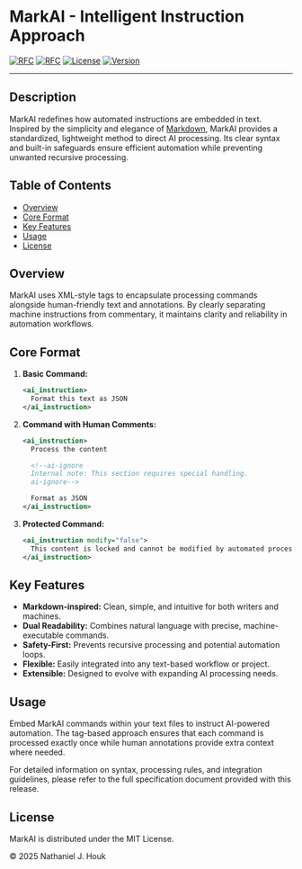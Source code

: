 # MarkAI - Intelligent Instruction Approach

[![RFC](https://img.shields.io/badge/RFC-AI--0001-blue.svg)](https://github.com/natehouk/markai/blob/main/RFC_AI-0001.txt)
[![RFC](https://img.shields.io/badge/RFC-AI--0002-blue.svg)](https://github.com/natehouk/markai/blob/main/RFC_AI-0002.txt)
[![License](https://img.shields.io/badge/license-MIT-green.svg)](https://github.com/natehouk/markai/blob/main/LICENSE)
[![Version](https://img.shields.io/badge/version-1.0-blue.svg)](https://github.com/natehouk/markai/releases)  

---

## Description

MarkAI redefines how automated instructions are embedded in text. Inspired by the simplicity and elegance of [Markdown](https://daringfireball.net/projects/markdown/), MarkAI provides a standardized, lightweight method to direct AI processing. Its clear syntax and built-in safeguards ensure efficient automation while preventing unwanted recursive processing.

## Table of Contents
- [Overview](#overview)
- [Core Format](#core-format)
- [Key Features](#key-features)
- [Usage](#usage)
- [License](#license)

## Overview

MarkAI uses XML-style tags to encapsulate processing commands alongside human-friendly text and annotations. By clearly separating machine instructions from commentary, it maintains clarity and reliability in automation workflows.

## Core Format

1. **Basic Command:**
   ```xml
   <ai_instruction>
     Format this text as JSON
   </ai_instruction>
   ```

2. **Command with Human Comments:**
   ```xml
   <ai_instruction>
     Process the content

     <!--ai-ignore
     Internal note: This section requires special handling.
     ai-ignore-->

     Format as JSON
   </ai_instruction>
   ```

3. **Protected Command:**
   ```xml
   <ai_instruction modify="false">
     This content is locked and cannot be modified by automated processes.
   </ai_instruction>
   ```

## Key Features

- **Markdown-inspired:** Clean, simple, and intuitive for both writers and machines.
- **Dual Readability:** Combines natural language with precise, machine-executable commands.
- **Safety-First:** Prevents recursive processing and potential automation loops.
- **Flexible:** Easily integrated into any text-based workflow or project.
- **Extensible:** Designed to evolve with expanding AI processing needs.

## Usage

Embed MarkAI commands within your text files to instruct AI-powered automation. The tag-based approach ensures that each command is processed exactly once while human annotations provide extra context where needed.

For detailed information on syntax, processing rules, and integration guidelines, please refer to the full specification document provided with this release.

## License

MarkAI is distributed under the MIT License.

&copy; 2025 Nathaniel J. Houk